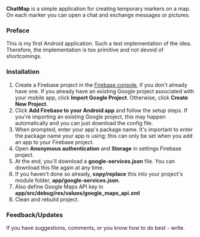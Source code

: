 **ChatMap** is a simple application for creating temporary markers on a map. On each marker you can open a chat and exchange messages or pictures.

### Preface

This is my first Android application. Such a test implementation of the idea. Therefore, the implementation is too primitive and not devoid of shortcomings.

### Installation

1. Create a Firebase project in the [Firebase console](https://console.firebase.google.com/), if you don't already have one. If you already have an existing Google project associated with your mobile app, click **Import Google Project**. Otherwise, click **Create New Project**.
2. Click **Add Firebase to your Android app** and follow the setup steps. If you're importing an existing Google project, this may happen automatically and you can just download the config file.
3. When prompted, enter your app's package name. It's important to enter the package name your app is using; this can only be set when you add an app to your Firebase project.
4. Open **Anonymous authentication** and **Storage** in settings Firebase project.
5. At the end, you'll download a **google-services.json** file. You can download this file again at any time.
6. If you haven't done so already, **copy/replace** this into your project's module folder, **app/google-services.json**.
7. Also define Google Maps API key in **app/src/debug/res/values/google_maps_api.xml**
8. Clean and rebuild project.

### Feedback/Updates

If you have suggestions, comments, or you know how to do best - write.
